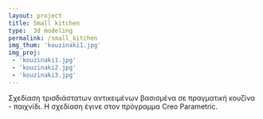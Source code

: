 ```yaml
---
layout: project
title: Small kitchen
type:  3d modeling
permalink: /small_kitchen
img_thum: 'kouzinaki1.jpg'
img_proj:
 - 'kouzinaki1.jpg'
 - 'kouzinaki2.jpg'
 - 'kouzinaki3.jpg'
---
```



Σχεδίαση τρισδιάστατων αντικειμένων βασισμένα σε πραγματική κουζίνα - παιχνίδι. Η σχεδίαση έγινε στον πρόγραμμα Creo Parametric.
